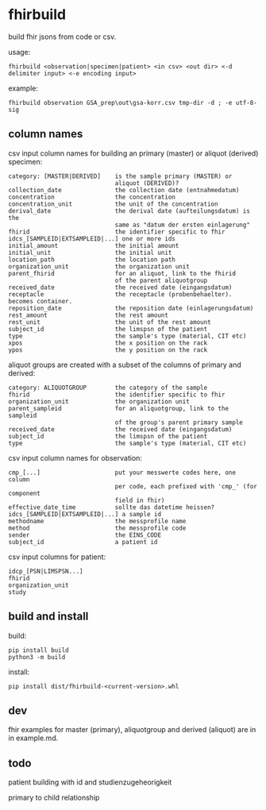 # fhirbuild

build fhir jsons from code or csv.

usage: 

```
fhirbuild <observation|specimen|patient> <in csv> <out dir> <-d delimiter input> <-e encoding input>
```

example: 

```
fhirbuild observation GSA_prep\out\gsa-korr.csv tmp-dir -d ; -e utf-8-sig
```

## column names

csv input column names for building an primary (master) or aliquot
(derived) specimen:

```
category: [MASTER|DERIVED]    is the sample primary (MASTER) or
                              aliquot (DERIVED)?
collection_date               the collection date (entnahmedatum)
concentration                 the concentration
concentration_unit            the unit of the concentration
derival_date                  the derival date (aufteilungsdatum) is the
                              same as "datum der ersten einlagerung"
fhirid                        the identifier specific to fhir
idcs_[SAMPLEID|EXTSAMPLEID|...] one or more ids
initial_amount                the initial amount
initial_unit                  the initial unit
location_path                 the location path
organization_unit             the organization unit
parent_fhirid                 for an aliquot, link to the fhirid
                              of the parent aliquotgroup
received_date                 the received date (eingangsdatum)
receptacle                    the receptacle (probenbehaelter). becomes container.
reposition_date               the reposition date (einlagerungsdatum)
rest_amount                   the rest amount
rest_unit                     the unit of the rest amount
subject_id                    the limspsn of the patient
type                          the sample's type (material, CIT etc)
xpos                          the x position on the rack
ypos                          the y position on the rack
```

aliquot groups are created with a subset of the columns of primary and
derived:

```
category: ALIQUOTGROUP        the category of the sample
fhirid                        the identifier specific to fhir
organization_unit             the organization unit
parent_sampleid               for an aliquotgroup, link to the sampleid
                              of the group's parent primary sample
received_date                 the received date (eingangsdatum)
subject_id                    the limspsn of the patient
type                          the sample's type (material, CIT etc)
```

csv input column names for observation:

```
cmp_[...]                     put your messwerte codes here, one column
                              per code, each prefixed with 'cmp_' (for component
                              field in fhir)
effective_date_time           sollte das datetime heissen?
idcs_[SAMPLEID|EXTSAMPLEID|...] a sample id
methodname                    the messprofile name
method                        the messprofile code
sender                        the EINS_CODE
subject_id                    a patient id
```

csv input columns for patient:

```
idcp_[PSN|LIMSPSN...]
fhirid
organization_unit
study
```


## build and install

build:

```
pip install build
python3 -m build
```

install:

```
pip install dist/fhirbuild-<current-version>.whl
```


## dev

fhir examples for master (primary), aliquotgroup and derived (aliquot)
are in in example.md.


## todo

patient building with id and studienzugeheorigkeit

primary to child relationship
